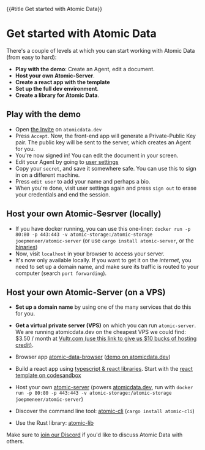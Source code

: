 {{#title Get started with Atomic Data}}
# Get started with Atomic Data

There's a couple of levels at which you can start working with Atomic Data (from easy to hard):

- **Play with the demo**: Create an Agent, edit a document.
- **Host your own Atomic-Server**.
- **Create a react app with the template**
- **Set up the full dev environment**.
- **Create a library for Atomic Data**.

## Play with the demo

- Open [the Invite](https://atomicdata.dev/invites/1) on `atomicdata.dev`
- Press `Accept`. Now, the front-end app will generate a Private-Public Key pair. The public key will be sent to the server, which creates an Agent for you.
- You're now signed in! You can edit the document in your screen.
- Edit your Agent by going to [user settings](https://atomicdata.dev/app/agent)
- Copy your `secret`, and save it somewhere safe. You can use this to sign in on a different machine.
- Press `edit user` to add your name and perhaps a bio.
- When you're done, visit user settings again and press `sign out` to erase your credentials and end the session.

## Host your own Atomic-Sesrver (locally)

- If you have docker running, you can use this one-liner: `docker run -p 80:80 -p 443:443 -v atomic-storage:/atomic-storage joepmeneer/atomic-server` (or use `cargo install atomic-server`, or the [binaries](https://github.com/atomicdata-dev/atomic-data-rust/releases/))
- Now, visit `localhost` in your browser to access your server.
- It's now only available locally. If you want to get it on the _internet_, you need to set up a domain name, and make sure its traffic is routed to your computer (search `port forwarding`).

## Host your own Atomic-Server (on a VPS)

- **Set up a domain name** by using one of the many services that do this for you.
- **Get a virtual private server (VPS)** on which you can run `atomic-server`. We are running atomicdata.dev on the cheapest VPS we could find: $3.50 / month at [Vultr.com (use this link to give us $10 bucks of hosting credit)](https://www.vultr.com/?ref=8970814-8H).



- Browser app [atomic-data-browser](https://github.com/atomicdata-dev/atomic-data-browser) ([demo on atomicdata.dev](https://atomicdata.dev))
- Build a react app using [typescript & react libraries](https://github.com/atomicdata-dev/atomic-data-browser). Start with the [react template on codesandbox](https://codesandbox.io/s/atomic-data-react-template-4y9qu?file=/src/MyResource.tsx)
- Host your own [atomic-server](https://github.com/atomicdata-dev/atomic-data-browser) (powers [atomicdata.dev](https://atomicdata.dev), run with `docker run -p 80:80 -p 443:443 -v atomic-storage:/atomic-storage joepmeneer/atomic-server`)
- Discover the command line tool: [atomic-cli](https://github.com/atomicdata-dev/atomic-data-rust) (`cargo install atomic-cli`)
- Use the Rust library: [atomic-lib](https://github.com/atomicdata-dev/atomic-data-rust)

Make sure to [join our Discord](https://discord.gg/a72Rv2P) if you'd like to discuss Atomic Data with others.
